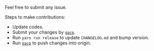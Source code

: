 Feel free to submit any issue.

Steps to make contributions:

- Update codes.
- Submit your changes by [`gacp`](https://github.com/vivaxy/gacp).
- Run `yarn run release` to update `CHANGELOG.md` and bump version.
- Run [`gacp`](https://github.com/vivaxy/gacp) to push changes into origin.
